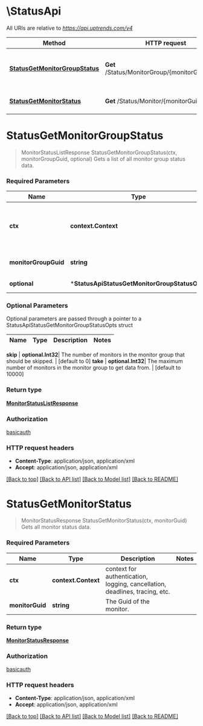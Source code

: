 # \StatusApi

All URIs are relative to *https://api.uptrends.com/v4*

Method | HTTP request | Description
------------- | ------------- | -------------
[**StatusGetMonitorGroupStatus**](StatusApi.md#StatusGetMonitorGroupStatus) | **Get** /Status/MonitorGroup/{monitorGroupGuid} | Gets a list of all monitor group status data.
[**StatusGetMonitorStatus**](StatusApi.md#StatusGetMonitorStatus) | **Get** /Status/Monitor/{monitorGuid} | Gets all monitor status data.


# **StatusGetMonitorGroupStatus**
> MonitorStatusListResponse StatusGetMonitorGroupStatus(ctx, monitorGroupGuid, optional)
Gets a list of all monitor group status data.

### Required Parameters

Name | Type | Description  | Notes
------------- | ------------- | ------------- | -------------
 **ctx** | **context.Context** | context for authentication, logging, cancellation, deadlines, tracing, etc.
  **monitorGroupGuid** | **string**| The Guid of the monitor group. | 
 **optional** | ***StatusApiStatusGetMonitorGroupStatusOpts** | optional parameters | nil if no parameters

### Optional Parameters
Optional parameters are passed through a pointer to a StatusApiStatusGetMonitorGroupStatusOpts struct

Name | Type | Description  | Notes
------------- | ------------- | ------------- | -------------

 **skip** | **optional.Int32**| The number of monitors in the monitor group that should be skipped. | [default to 0]
 **take** | **optional.Int32**| The maximum number of monitors in the monitor group to get data from. | [default to 10000]

### Return type

[**MonitorStatusListResponse**](MonitorStatusListResponse.md)

### Authorization

[basicauth](../README.md#basicauth)

### HTTP request headers

 - **Content-Type**: application/json, application/xml
 - **Accept**: application/json, application/xml

[[Back to top]](#) [[Back to API list]](../README.md#documentation-for-api-endpoints) [[Back to Model list]](../README.md#documentation-for-models) [[Back to README]](../README.md)

# **StatusGetMonitorStatus**
> MonitorStatusResponse StatusGetMonitorStatus(ctx, monitorGuid)
Gets all monitor status data.

### Required Parameters

Name | Type | Description  | Notes
------------- | ------------- | ------------- | -------------
 **ctx** | **context.Context** | context for authentication, logging, cancellation, deadlines, tracing, etc.
  **monitorGuid** | **string**| The Guid of the monitor. | 

### Return type

[**MonitorStatusResponse**](MonitorStatusResponse.md)

### Authorization

[basicauth](../README.md#basicauth)

### HTTP request headers

 - **Content-Type**: application/json, application/xml
 - **Accept**: application/json, application/xml

[[Back to top]](#) [[Back to API list]](../README.md#documentation-for-api-endpoints) [[Back to Model list]](../README.md#documentation-for-models) [[Back to README]](../README.md)

